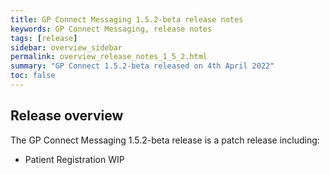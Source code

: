 ```yaml
---
title: GP Connect Messaging 1.5.2-beta release notes
keywords: GP Connect Messaging, release notes
tags: [release]
sidebar: overview_sidebar
permalink: overview_release_notes_1_5_2.html
summary: "GP Connect 1.5.2-beta released on 4th April 2022"
toc: false
---
```


## Release overview ##

The GP Connect Messaging 1.5.2-beta release is a patch release including:

- Patient Registration WIP